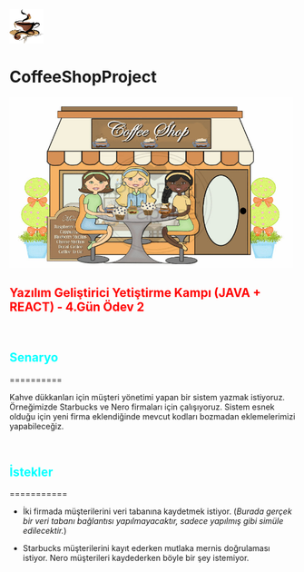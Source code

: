 <img src="images/coffee_logo.png" width="60" height="60" /> 

 # CoffeeShopProject

<img src="images/coffeeshop_main.jpg" width="500" height="300">

## <font color="red"> Yazılım Geliştirici Yetiştirme Kampı (JAVA + REACT)  - 4.Gün Ödev 2 </font>

<br>

## <font color="cyan"> Senaryo </font>

========== 


Kahve dükkanları için müşteri yönetimi yapan bir sistem yazmak istiyoruz.
Örneğimizde Starbucks ve Nero firmaları için çalışıyoruz. Sistem esnek olduğu için yeni firma eklendiğinde mevcut kodları bozmadan eklemelerimizi yapabileceğiz.

<br>

## <font color="cyan"> İstekler  </font>

===========

* İki firmada müşterilerini veri tabanına kaydetmek istiyor. (*Burada gerçek bir veri tabanı bağlantısı yapılmayacaktır, sadece yapılmış gibi simüle edilecektir.*)

* Starbucks müşterilerini kayıt ederken mutlaka mernis doğrulaması istiyor. Nero müşterileri kaydederken böyle bir şey istemiyor.



